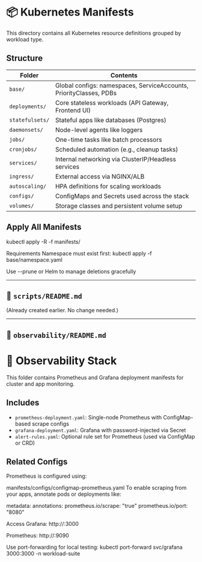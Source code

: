 # 📦 Kubernetes Manifests

This directory contains all Kubernetes resource definitions grouped by workload type.

## Structure

| Folder | Contents |
|--------|----------|
| `base/`           | Global configs: namespaces, ServiceAccounts, PriorityClasses, PDBs |
| `deployments/`    | Core stateless workloads (API Gateway, Frontend UI) |
| `statefulsets/`   | Stateful apps like databases (Postgres) |
| `daemonsets/`     | Node-level agents like loggers |
| `jobs/`           | One-time tasks like batch processors |
| `cronjobs/`       | Scheduled automation (e.g., cleanup tasks) |
| `services/`       | Internal networking via ClusterIP/Headless services |
| `ingress/`        | External access via NGINX/ALB |
| `autoscaling/`    | HPA definitions for scaling workloads |
| `configs/`        | ConfigMaps and Secrets used across the stack |
| `volumes/`        | Storage classes and persistent volume setup |

## Apply All Manifests

kubectl apply -R -f manifests/

Requirements
Namespace must exist first: kubectl apply -f base/namespace.yaml

Use --prune or Helm to manage deletions gracefully


---

## 📁 `scripts/README.md`

(Already created earlier. No change needed.)

---

## 📁 `observability/README.md`


# 🔭 Observability Stack

This folder contains Prometheus and Grafana deployment manifests for cluster and app monitoring.

## Includes

- `prometheus-deployment.yaml`: Single-node Prometheus with ConfigMap-based scrape configs
- `grafana-deployment.yaml`: Grafana with password-injected via Secret
- `alert-rules.yaml`: Optional rule set for Prometheus (used via ConfigMap or CRD)

## Related Configs

Prometheus is configured using:

manifests/configs/configmap-prometheus.yaml
To enable scraping from your apps, annotate pods or deployments like:

metadata:
  annotations:
    prometheus.io/scrape: "true"
    prometheus.io/port: "8080"

Access
Grafana: http://<grafana-svc-ip>:3000

Prometheus: http://<prometheus-svc-ip>:9090

Use port-forwarding for local testing:
kubectl port-forward svc/grafana 3000:3000 -n workload-suite


